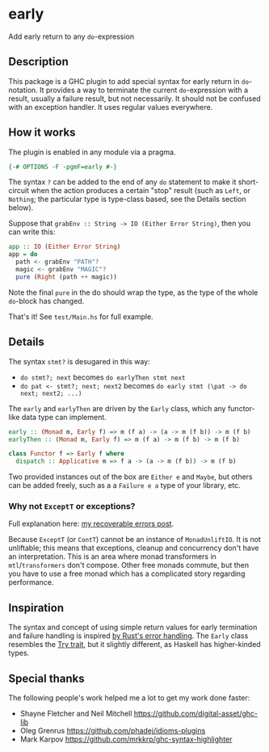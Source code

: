 # early

Add early return to any `do`-expression

## Description

This package is a GHC plugin to add special syntax for early return in
`do`-notation. It provides a way to terminate the current
`do`-expression with a result, usually a failure result, but not
necessarily. It should not be confused with an exception handler. It
uses regular values everywhere.

## How it works

The plugin is enabled in any module via a pragma.

``` haskell
{-# OPTIONS -F -pgmF=early #-}
```

The syntax `?` can be added to the end of any `do` statement to make
it short-circuit when the action produces a certain "stop" result
(such as `Left`, or `Nothing`; the particular type is type-class
based, see the Details section below).

Suppose that `grabEnv :: String -> IO (Either Error String)`, then you
can write this:

```haskell
app :: IO (Either Error String)
app = do
  path <- grabEnv "PATH"?
  magic <- grabEnv "MAGIC"?
  pure (Right (path ++ magic))
```

Note the final `pure` in the do should wrap the type, as the type of
the whole `do`-block has changed.

That's it! See `test/Main.hs` for full example.

## Details

The syntax `stmt?` is desugared in this way:

* `do stmt?; next` becomes `do earlyThen stmt next`
* `do pat <- stmt?; next; next2` becomes `do early stmt (\pat -> do next; next2; ...)`

The `early` and `earlyThen` are driven by the `Early` class, which any
functor-like data type can implement.

``` haskell
early :: (Monad m, Early f) => m (f a) -> (a -> m (f b)) -> m (f b)
earlyThen :: (Monad m, Early f) => m (f a) -> m (f b) -> m (f b)
```

``` haskell
class Functor f => Early f where
  dispatch :: Applicative m => f a -> (a -> m (f b)) -> m (f b)
```

Two provided instances out of the box are `Either e` and `Maybe`, but
others can be added freely, such as a a `Failure e a` type of your
library, etc.

### Why not `ExceptT` or exceptions?

Full explanation here:
[my recoverable errors post](https://chrisdone.com/posts/try-do/).

Because `ExceptT` (or `ContT`) cannot be an
instance of `MonadUnliftIO`. It is not unliftable; this means that
exceptions, cleanup and concurrency don't have an interpretation. This
is an area where monad transformers in `mtl`/`transformers` don't
compose. Other free monads commute, but then you have to use a free
monad which has a complicated story regarding performance.

## Inspiration

The syntax and concept of using simple return values for early
termination and failure handling is inspired
[by Rust's error handling](https://doc.rust-lang.org/rust-by-example/error/result/enter_question_mark.html). The
`Early` class resembles the
[Try trait](https://doc.rust-lang.org/std/ops/trait.Try.html), but it
slightly different, as Haskell has higher-kinded types.

## Special thanks

The following people's work helped me a lot to get my work done faster:

* Shayne Fletcher and Neil Mitchell https://github.com/digital-asset/ghc-lib
* Oleg Grenrus https://github.com/phadej/idioms-plugins
* Mark Karpov https://github.com/mrkkrp/ghc-syntax-highlighter
